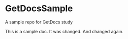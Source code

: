 # GetDocsSample
A sample repo for GetDocs study

This is a sample doc. It was changed.
And changed again.